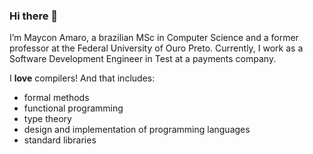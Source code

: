 ### Hi there 👋

I’m Maycon Amaro, a brazilian MSc in Computer Science and a former professor at the Federal University of Ouro Preto. Currently, I work as a Software Development Engineer in Test at a payments company. 

I **love** compilers! And that includes:
- formal methods
- functional programming
- type theory
- design and implementation of programming languages
- standard libraries
